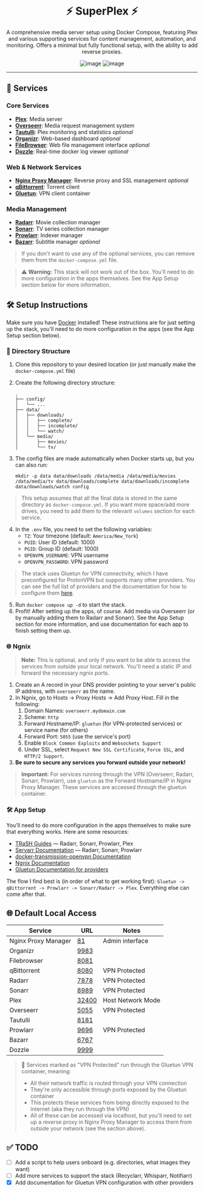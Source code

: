<div align="center">

# ⚡ SuperPlex ⚡

A comprehensive media server setup using Docker Compose, featuring Plex and various supporting services for content management, automation, and monitoring. Offers a minimal but fully functional setup, with the ability to add reverse proxies. 

![image](https://img.shields.io/badge/Docker-2CA5E0?style=for-the-badge&logo=docker&logoColor=white)
![image](https://img.shields.io/badge/Plex-EBAF00?style=for-the-badge&logo=plex&logoColor=white)

---

</div>

## 🚀 Services

### Core Services
- **[Plex](https://github.com/linuxserver/docker-plex/)**: Media server 
- **[Overseerr](https://github.com/linuxserver/docker-overseerr)**: Media request management system 
- **[Tautulli](https://github.com/linuxserver/docker-tautulli)**: Plex monitoring and statistics  *optional*
- **[Organizr](https://github.com/causefx/Organizr)**: Web-based dashboard  *optional*
- **[FileBrowser](https://github.com/filebrowser/filebrowser)**: Web file management interface  *optional*
- **[Dozzle](https://github.com/amir20/dozzle)**: Real-time docker log viewer *optional*

### Web & Network Services
- **[Nginx Proxy Manager](https://hub.docker.com/r/jc21/nginx-proxy-manager)**: Reverse proxy and SSL management *optional*
- **[qBittorrent](https://github.com/linuxserver/docker-qbittorrent)**: Torrent client
- **[Gluetun](https://github.com/qdm12/gluetun)**: VPN client container

### Media Management
- **[Radarr](https://github.com/linuxserver/docker-radarr)**: Movie collection manager 
- **[Sonarr](https://github.com/linuxserver/docker-sonarr)**: TV series collection manager 
- **[Prowlarr](https://github.com/linuxserver/docker-prowlarr)**: Indexer manager 
- **[Bazarr](https://github.com/linuxserver/docker-bazarr)**: Subtitle manager *optional*

> If you don't want to use any of the optional services, you can remove them from the `docker-compose.yml` file.

> :warning: **Warning:** This stack will not work out of the box. You'll need to do more configuration in the apps themselves. See the App Setup section below for more information. 

## 🛠️ Setup Instructions

Make sure you have [Docker](https://www.docker.com/) installed! These instructions are for just setting up the stack, you'll need to do more configuration in the apps (see the App Setup section below). 

### 📁 Directory Structure

1. Clone this repository to your desired location (or just manually make the `docker-compose.yml` file)
2. Create the following directory structure:
   ```
   .
   ├── config/
   │   └── ...
   ├── data/
   │   ├── downloads/
   │   │   ├── complete/
   │   │   ├── incomplete/
   │   │   └── watch/
   │   └── media/
   │       ├── movies/
   │       └── tv/
   ```

3. The config files are made automatically when Docker starts up, but you can also run:
   ```
   mkdir -p data data/downloads /data/media /data/media/movies /data/media/tv data/downloads/complete data/downloads/incomplete data/downloads/watch config
   ```

> This setup assumes that all the final data is stored in the same directory as `docker-compose.yml`. If you want more space/add more drives, you need to add them to the relevant `volumes` section for each service.

4. In the `.env` file, you need to set the following variables:
   - `TZ`: Your timezone (default: `America/New_York`)
   - `PUID`: User ID (default: 1000)
   - `PGID`: Group ID (default: 1000)
   - `OPENVPN_USERNAME`: VPN username
   - `OPENVPN_PASSWORD`: VPN password

> The stack uses Gluetun for VPN connectivity, which I have preconfigured for ProtonVPN but supports many other providers. You can see the full list of providers and the documentation for how to configure them [here](https://github.com/qdm12/gluetun-wiki/tree/main/setup/providers). 

5. Run `docker compose up -d` to start the stack.
6. Profit! After setting up the apps, of course. Add media via Overseerr (or by manually adding them to Radarr and Sonarr). See the App Setup section for more information, and use documentation for each app to finish setting them up.

### 🌐 Ngnix

> **Note:** This is optional, and only if you want to be able to access the services from outside your local network. You'll need a static IP and forward the necessary ngnix ports. 

1. Create an A record in your DNS provider pointing to your server's public IP address, with `overseerr` as the name.
2. In Ngnix, go to Hosts -> Proxy Hosts -> Add Proxy Host. Fill in the following: 
   1. Domain Names: `overseerr.mydomain.com`
   2. Scheme: `http`
   3. Forward Hostname/IP: `gluetun` (for VPN-protected services) or service name (for others)
   4. Forward Port: `5055` (use the service's port)
   5. Enable `Block Common Exploits` and `Websockets Support`
   6. Under SSL, select `Request New SSL Certificate`, `Force SSL`, and `HTTP/2 Support`.
3. **Be sure to secure any services you forward outside your network!** 

> **Important:** For services running through the VPN (Overseerr, Radarr, Sonarr, Prowlarr), use `gluetun` as the Forward Hostname/IP in Nginx Proxy Manager. These services are accessed through the gluetun container.

### 🛠️ App Setup

You'll need to do more configuration in the apps themselves to make sure that everything works. Here are some resources: 

- [TRaSH Guides](https://trash-guides.info/) — Radarr, Sonarr, Prowlarr, Plex
- [Servarr Documentation](https://wiki.servarr.com/) — Radarr, Sonarr, Prowlarr
- [docker-transmission-openvpn Documentation](https://haugene.github.io/docker-transmission-openvpn/)
- [Ngnix Documentation](https://nginxproxymanager.com/)
- [Gluetun Documentation for providers](https://github.com/qdm12/gluetun-wiki/tree/main/setup/providers)

The flow I find best is (in order of what to get working first): `Gluetun -> qBittorrent -> Prowlarr -> Sonarr/Radarr -> Plex`. Everything else can come after that. 

## 🌐 Default Local Access

| Service | URL | Notes |
|---------|-----|-------|
| Nginx Proxy Manager | [81](http://localhost:81) | Admin interface |
| Organizr | [9983](http://localhost:9983) | |
| Filebrowser | [8081](http://localhost:8081) | |
| qBittorrent | [8080](http://localhost:8080) | VPN Protected |
| Radarr | [7878](http://localhost:7878) | VPN Protected |
| Sonarr | [8989](http://localhost:8989) | VPN Protected |
| Plex | [32400](http://localhost:32400/web) | Host Network Mode |
| Overseerr | [5055](http://localhost:5055) | VPN Protected |
| Tautulli | [8181](http://localhost:8181) | |
| Prowlarr | [9696](http://localhost:9696) | VPN Protected |
| Bazarr | [6767](http://localhost:6767) | |
| Dozzle | [9999](http://localhost:9999) | |

> 🔐 Services marked as "VPN Protected" run through the Gluetun VPN container, meaning:
> - All their network traffic is routed through your VPN connection
> - They're only accessible through ports exposed by the Gluetun container
> - This protects these services from being directly exposed to the internet (aka they run through the VPN)
> - All of these can be accessed via localhost, but you'll need to set up a reverse proxy in Nginx Proxy Manager to access them from outside your network (see the section above).

## ✅ TODO

- [ ] Add a script to help users onboard (e.g. directories, what images they want)
- [ ] Add more services to support the stack (Recyclarr, Whisparr, Notifiarr)
- [x] Add documentation for Gluetun VPN configuration with other providers